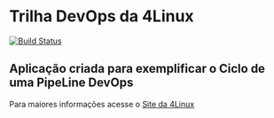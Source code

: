 # Trilha DevOps da 4Linux

<!-- Altere a Flag abaixo com sua URL do Travis -->
[![Build Status](https://travis-ci.org/ArthurCalazans/DevOpsLab-HelloWorld.svg?branch=master)](https://travis-ci.org/ArthurCalazans/DevOpsLab-HelloWorld)

## Aplicação criada para exemplificar o Ciclo de uma PipeLine DevOps


Para maiores informações acesse o [Site da 4Linux](https://www.4linux.com.br/cursos/devops)
